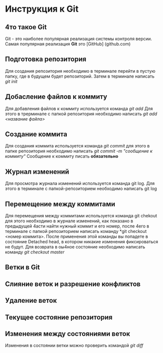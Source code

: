 # Инструкция к Git

## 4то такое Git
Git - это наиболее популярная реализация системы контроля версии. Самая популярная реализация **Git** это [GitHub] (github.com)

## Подготовка репозитория
Для создания репозитория необходимо в терминале перейти в пустую папку, где в будущем будет репозиторий. Затем в терминале написать *git init*

## Добасление файлов к коммиту
Для добавления файлов к коммиту используется команда *git add* Для этого в трерминале с папкой репозитория необходимо написать *git add <название файла>*

## Создание коммита
Для создания коммита используется команда *git commit* для этого в папке репозитория необходимо написать *git commit -m "сообщение к коммиту"* Сообщение к коммиту писать **обязательно** 

## Журнал изменений
Для просмотра журнала изменений используется команда git log. Для этого в терминале с папкой-репозиторием необходимо написать git log

## Перемещение между коммитами
Для перемещения между коммитами используется команда git chekout для этого необходимо в журнале изменений, как показано в предыдущей 4асти найти нужный коммит и его номер, после 4его в терминале с папкой репозиторием написать команду *git checkout <номер коммита>. После применения этой команды  вы попадете в состояние Detached head, в котором никакие изменения фиксироваться не будут. Для возврата в оы4ное состояние необходимо написать команду *git checkout master*

## Ветки в Git

## Слияние веток и разрешение конфликтов

## Удаление веток

## Текущее состояние репозитория

## Изменения между состояниями веток
Изменения в состоянии ветки можно проверить командой *git diff*